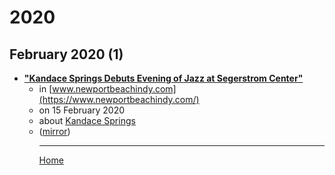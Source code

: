 # 2020

## February 2020 (1)

 - [**"Kandace Springs Debuts Evening of Jazz at Segerstrom Center"**](https://www.newportbeachindy.com/kandace-springs-debuts-evening-of-jazz-at-segerstrom-center/)<ul><li>in [www.newportbeachindy.com](https://www.newportbeachindy.com/)</li><li>on 15 February 2020</li><li>about [Kandace Springs](../../topics/kandace-springs/index.md)</li><li>([mirror](https://web.archive.org/web/*/https://www.newportbeachindy.com/kandace-springs-debuts-evening-of-jazz-at-segerstrom-center/))</li><ul>

----

[Home](../index.md)
